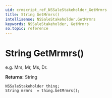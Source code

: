 ```yaml
---
uid: crmscript_ref_NSSaleStakeholder_GetMrmrs
title: String GetMrmrs()
intellisense: NSSaleStakeholder.GetMrmrs
keywords: NSSaleStakeholder, GetMrmrs
so.topic: reference
---
```


# String GetMrmrs()

e.g. Mrs, Mr, Ms, Dr.

**Returns:** String

```crmscript
NSSaleStakeholder thing;
String mrmrs  = thing.GetMrmrs();
```

